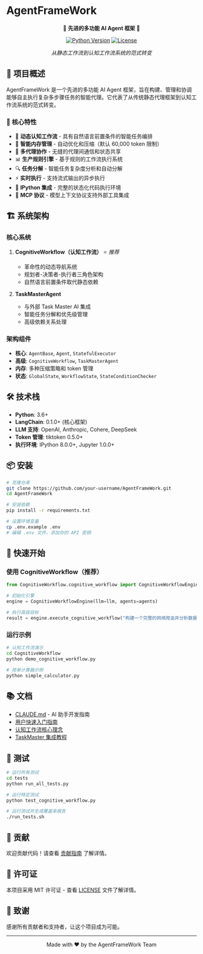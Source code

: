 # AgentFrameWork

<div align="center">

🤖 **先进的多功能 AI Agent 框架** 🤖

[![Python Version](https://img.shields.io/badge/python-3.6+-blue.svg)](https://www.python.org/downloads/)
[![License](https://img.shields.io/badge/license-MIT-green.svg)](LICENSE)

*从静态工作流到认知工作流系统的范式转变*

</div>

## 📖 项目概述

AgentFrameWork 是一个先进的多功能 AI Agent 框架，旨在构建、管理和协调能够自主执行复杂多步骤任务的智能代理。它代表了从传统静态代理框架到认知工作流系统的范式转变。

### 🚀 核心特性

- 🧠 **动态认知工作流** - 具有自然语言前置条件的智能任务编排
- 💾 **智能内存管理** - 自动优化和压缩（默认 60,000 token 限制）
- 👥 **多代理协作** - 无缝的代理间通信和状态共享
- 📊 **生产规则引擎** - 基于规则的工作流执行系统
- 🔍 **任务分解** - 智能任务复杂度分析和自动分解
- ⚡ **实时执行** - 支持流式输出的异步执行
- 🐍 **IPython 集成** - 完整的状态化代码执行环境
- 🔌 **MCP 协议** - 模型上下文协议支持外部工具集成

## 🏗️ 系统架构

### 核心系统

1. **CognitiveWorkflow（认知工作流）** ⭐ *推荐*
   - 革命性的动态导航系统
   - 规划者-决策者-执行者三角色架构
   - 自然语言前置条件取代静态依赖

2. **TaskMasterAgent**
   - 与外部 Task Master AI 集成
   - 智能任务分解和优先级管理
   - 高级依赖关系处理

### 架构组件

- **核心**: `AgentBase`, `Agent`, `StatefulExecutor`
- **高级**: `CognitiveWorkflow`, `TaskMasterAgent`
- **内存**: 多种压缩策略和 token 管理
- **状态**: `GlobalState`, `WorkflowState`, `StateConditionChecker`

## 🛠️ 技术栈

- **Python**: 3.6+
- **LangChain**: 0.1.0+ (核心框架)
- **LLM 支持**: OpenAI, Anthropic, Cohere, DeepSeek
- **Token 管理**: tiktoken 0.5.0+
- **执行环境**: IPython 8.0.0+, Jupyter 1.0.0+

## 📦 安装

```bash
# 克隆仓库
git clone https://github.com/your-username/AgentFrameWork.git
cd AgentFrameWork

# 安装依赖
pip install -r requirements.txt

# 设置环境变量
cp .env.example .env
# 编辑 .env 文件，添加你的 API 密钥
```

## 🚀 快速开始

### 使用 CognitiveWorkflow（推荐）

```python
from CognitiveWorkflow.cognitive_workflow import CognitiveWorkflowEngine

# 初始化引擎
engine = CognitiveWorkflowEngine(llm=llm, agents=agents)

# 执行高级目标
result = engine.execute_cognitive_workflow("构建一个完整的网络爬虫并分析数据")
```

### 运行示例

```bash
# 认知工作流演示
cd CognitiveWorkflow
python demo_cognitive_workflow.py

# 简单计算器示例
python simple_calculator.py
```

## 📚 文档

- [CLAUDE.md](CLAUDE.md) - AI 助手开发指南
- [用户快速入门指南](docs/USER_QUICK_START_GUIDE.md)
- [认知工作流核心理念](CognitiveWorkflow/认知工作流的核心理念.md)
- [TaskMaster 集成教程](docs/TASK_MASTER_AI_TUTORIAL.md)

## 🧪 测试

```bash
# 运行所有测试
cd tests
python run_all_tests.py

# 运行特定测试
python test_cognitive_workflow.py

# 运行测试并生成覆盖率报告
./run_tests.sh
```

## 🤝 贡献

欢迎贡献代码！请查看 [贡献指南](CONTRIBUTING.md) 了解详情。

## 📄 许可证

本项目采用 MIT 许可证 - 查看 [LICENSE](LICENSE) 文件了解详情。

## 🙏 致谢

感谢所有贡献者和支持者，让这个项目成为可能。

---

<div align="center">
Made with ❤️ by the AgentFrameWork Team
</div>